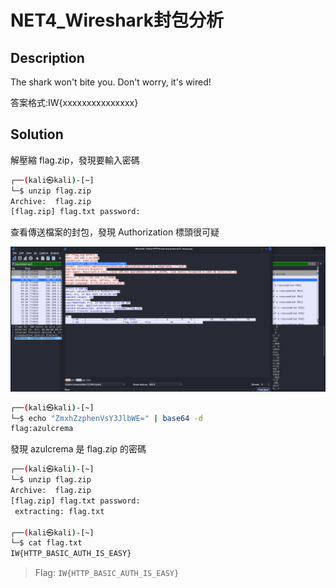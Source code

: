 # NET4_Wireshark封包分析

## Description

The shark won't bite you. Don't worry, it's wired!

答案格式:IW{xxxxxxxxxxxxxxx}

## Solution

解壓縮 flag.zip，發現要輸入密碼

```sh
┌──(kali㉿kali)-[~]
└─$ unzip flag.zip
Archive:  flag.zip
[flag.zip] flag.txt password: 
```

查看傳送檔案的封包，發現 Authorization  標頭很可疑

![image](../image/hdqu1c.png)

```sh
┌──(kali㉿kali)-[~]
└─$ echo "ZmxhZzphenVsY3JlbWE=" | base64 -d
flag:azulcrema                                                                             
```

發現 azulcrema 是 flag.zip 的密碼

```sh
┌──(kali㉿kali)-[~]
└─$ unzip flag.zip
Archive:  flag.zip
[flag.zip] flag.txt password: 
 extracting: flag.txt
                                                         
┌──(kali㉿kali)-[~]
└─$ cat flag.txt
IW{HTTP_BASIC_AUTH_IS_EASY}
```

> Flag: `IW{HTTP_BASIC_AUTH_IS_EASY}`
